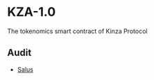 # KZA-1.0
The tokenomics smart contract of Kinza Protocol

## Audit

- [Salus](audits/Salus-Kinza-1.0.pdf)